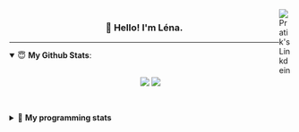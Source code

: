 <!--
<a href="https://twitter.com" target="_blank" rel="nofollow">
 <img align="right" alt="Pratik's Twitter" width="22px" src="https://cdn.jsdelivr.net/npm/simple-icons@v3/icons/twitter.svg" />
</a> 

-->
<a href="https://www.linkedin.com/in/lenagiacalone/" target="_blank" rel="nofollow">
 <img align="right" alt="Pratik's Linkdein" width="22px" src="https://cdn.jsdelivr.net/npm/simple-icons@v3/icons/linkedin.svg" />
</a>



<h3 align="center">👋 Hello! I'm Léna.</h3>

---

<!--
**lgiacalo/lgiacalo** is a ✨ _special_ ✨ repository because its `README.md` (this file) appears on your GitHub profile.

Here are some ideas to get you started:

- 🔭 I’m currently working on ...
- 🌱 I’m currently learning ...
- 👯 I’m looking to collaborate on ...
- 🤔 I’m looking for help with ...
- 💬 Ask me about ...
- 📫 How to reach me: ...
- 😄 Pronouns: ...
- ⚡ Fun fact: ...
-->

<details open>
 <summary> 😇 <b>My Github Stats</b>: </summary>
<br>
<p align = "center">
  <img src = "https://github-readme-stats.vercel.app/api?username=lgiacalo&show_icons=true&theme=nord" width="420">
  <img src = "https://github-readme-stats.vercel.app/api/top-langs/?username=lgiacalo&layout=compact&theme=nord">
</p>
 
<br>
<p align = "center">
  <imp src = "https://github-readme-stats.vercel.app/api/wakatime?username=lgiacalo&theme=nord">
</p>

</details>

<details>
 <summary>🤖 <b>My programming stats</b></summary>
 <br>
 
<!--START_SECTION:waka-->
![Lines of code](https://img.shields.io/badge/From%20Hello%20World%20I%27ve%20Written-881%20Thousand%20lines%20of%20code-blue)

**🐱 My GitHub Data** 

> 🏆 1,083 Contributions in the Year 2021
 > 
> 📦 297.6 kB Used in GitHub's Storage 
 > 
> 🚫 Not Opted to Hire
 > 
> 📜 44 Public Repositories 
 > 
> 🔑 34 Private Repositories  
 > 
**I'm an Early 🐤** 

```text
🌞 Morning    128 commits    █████░░░░░░░░░░░░░░░░░░░░   21.84% 
🌆 Daytime    303 commits    █████████████░░░░░░░░░░░░   51.71% 
🌃 Evening    148 commits    ██████░░░░░░░░░░░░░░░░░░░   25.26% 
🌙 Night      7 commits      ░░░░░░░░░░░░░░░░░░░░░░░░░   1.19%

```
📅 **I'm Most Productive on Thursday** 

```text
Monday       84 commits     ███░░░░░░░░░░░░░░░░░░░░░░   14.33% 
Tuesday      58 commits     ██░░░░░░░░░░░░░░░░░░░░░░░   9.9% 
Wednesday    118 commits    █████░░░░░░░░░░░░░░░░░░░░   20.14% 
Thursday     136 commits    █████░░░░░░░░░░░░░░░░░░░░   23.21% 
Friday       63 commits     ██░░░░░░░░░░░░░░░░░░░░░░░   10.75% 
Saturday     23 commits     █░░░░░░░░░░░░░░░░░░░░░░░░   3.92% 
Sunday       104 commits    ████░░░░░░░░░░░░░░░░░░░░░   17.75%

```


📊 **This Week I Spent My Time On** 

```text
⌚︎ Time Zone: Europe/Paris

💬 Programming Languages: 
JavaScript               18 hrs 17 mins      ██████████████████████░░░   88.59% 
Markdown                 1 hr 21 mins        █░░░░░░░░░░░░░░░░░░░░░░░░   6.57% 
Bash                     55 mins             █░░░░░░░░░░░░░░░░░░░░░░░░   4.5% 
SQL                      1 min               ░░░░░░░░░░░░░░░░░░░░░░░░░   0.14% 
Other                    1 min               ░░░░░░░░░░░░░░░░░░░░░░░░░   0.14%

🔥 Editors: 
VS Code                  20 hrs 39 mins      █████████████████████████   100.0%

🐱‍💻 Projects: 
augmentation_capital     9 hrs 2 mins        ███████████░░░░░░░░░░░░░░   43.8% 
pappers-engine           8 hrs               █████████░░░░░░░░░░░░░░░░   38.78% 
pappers-importers        2 hrs 21 mins       ██░░░░░░░░░░░░░░░░░░░░░░░   11.39% 
testMDS                  49 mins             █░░░░░░░░░░░░░░░░░░░░░░░░   3.98% 
Work                     25 mins             ░░░░░░░░░░░░░░░░░░░░░░░░░   2.03%

💻 Operating System: 
Mac                      20 hrs 39 mins      █████████████████████████   100.0%

```

**I Mostly Code in C** 

```text
C                        26 repos            ████████░░░░░░░░░░░░░░░░░   32.1% 
JavaScript               16 repos            █████░░░░░░░░░░░░░░░░░░░░   19.75% 
HTML                     8 repos             ██░░░░░░░░░░░░░░░░░░░░░░░   9.88% 
Shell                    8 repos             ██░░░░░░░░░░░░░░░░░░░░░░░   9.88% 
C++                      4 repos             █░░░░░░░░░░░░░░░░░░░░░░░░   4.94%

```


**Timeline**

![Chart not found](https://raw.githubusercontent.com/lgiacalo/lgiacalo/main/charts/bar_graph.png) 


 Last Updated on 13/12/2021
<!--END_SECTION:waka-->

</details>
